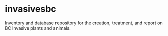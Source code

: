 # invasivesbc
Inventory and database repository for the creation, treatment, and report on BC Invasive plants and animals.
